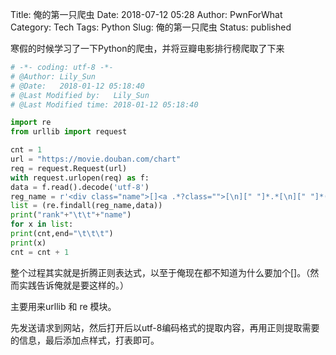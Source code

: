 Title: 俺的第一只爬虫
Date: 2018-07-12 05:28
Author: PwnForWhat
Category: Tech
Tags: Python
Slug: 俺的第一只爬虫
Status: published

寒假的时候学习了一下Python的爬虫，并将豆瓣电影排行榜爬取了下来

```python
# -*- coding: utf-8 -*-
# @Author: Lily_Sun
# @Date:   2018-01-12 05:18:40
# @Last Modified by:   Lily_Sun
# @Last Modified time: 2018-01-12 05:18:40

import re
from urllib import request

cnt = 1
url = "https://movie.douban.com/chart"
req = request.Request(url)
with request.urlopen(req) as f:
data = f.read().decode('utf-8')
reg_name = r'<div class="name">[]<a .*?class="">[\n][" "]*.*[\n][" "]*(.*)'
list = (re.findall(reg_name,data))
print("rank"+"\t\t"+"name")
for x in list:
print(cnt,end="\t\t\t")
print(x)
cnt = cnt + 1
```

整个过程其实就是折腾正则表达式，以至于俺现在都不知道为什么要加个\[\]。（然而实践告诉俺就是要这样的。）

主要用来urllib 和 re 模块。

先发送请求到网站，然后打开后以utf-8编码格式的提取内容，再用正则提取需要的信息，最后添加点样式，打表即可。
